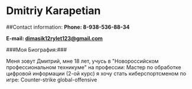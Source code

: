 # Dmitriy Karapetian
##Contact information:
**Phone: 8-938-536-88-34**

**E-mail: dimasik12rylet123@gmail.com**

###Моя Биография:###

Меня зовут Дмитрий, мне 18 лет, учусь в "Новороссийском профессиональном техникуме" на профессии: Мастер по обработке цифровой информации (2-ой курс) я хочу стать киберспортсменом по игре: Counter-strike global-offensive 